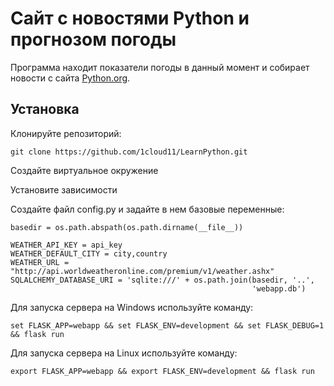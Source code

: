 # Сайт с новостями Python и прогнозом погоды

Программа находит показатели погоды в данный момент и собирает новости с сайта [Python.org](https://www.python.org/).

## Установка

Клонируйте репозиторий:

```
git clone https://github.com/1cloud11/LearnPython.git
```
Создайте виртуальное окружение

Установите зависимости

Создайте файл config.py и задайте в нем базовые переменные:
```
basedir = os.path.abspath(os.path.dirname(__file__))

WEATHER_API_KEY = api_key
WEATHER_DEFAULT_CITY = city,country
WEATHER_URL = "http://api.worldweatheronline.com/premium/v1/weather.ashx"
SQLALCHEMY_DATABASE_URI = 'sqlite:///' + os.path.join(basedir, '..',
                                                      'webapp.db')
```

Для запуска сервера на Windows используйте команду:
```
set FLASK_APP=webapp && set FLASK_ENV=development && set FLASK_DEBUG=1 && flask run
```
Для запуска сервера на Linux используйте команду:
```
export FLASK_APP=webapp && export FLASK_ENV=development && flask run
```